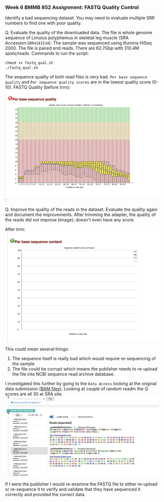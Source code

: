 ### Week 6 BMMB 852 Assignment: FASTQ Quality Control ###

Identify a bad sequencing dataset. You may need to evaluate multiple SRR numbers to find one with poor quality.

Q. Evaluate the quality of the downloaded data.
The file is whole genome sequence of Limulus polyphemus in skeletal leg muscle (SRA Accession:`SRR4181534`). The sample was sequenced using Illumina HiSeq 2000. The file is paired end reads. There are 62.7Gbp with 310.4M spots/reads. 
Commands to run the script:
```
chmod +x fastq_qual.sh
./fastq_qual.sh
```

The sequence quality of both read files is very bad. `Per base sequence quality` and `Per sequence quality scores` are in the lowest quality score (0-10).
FASTQ Quality (before trim):
![Before Trim](image/Before.png):

Q. Improve the quality of the reads in the dataset. Evaluate the quality again and document the improvements.
After trimming the adapter, the quality of the reads did not improve (image); doesn't even have any score. 

After trim:
![After trimming](image/After.png) 


This could mean several things:
1. The sequence itself is really bad which would require re-sequencing of the sample
2. The file could be corrupt which means the publisher needs to re-upload the file into NCBI sequence read archive database.


I investigated this further by going to the `Data Access` looking at the original data submission [(BAM files)](https://trace.ncbi.nlm.nih.gov/Traces/?view=run_browser&page_size=10&acc=SRR4181534&display=reads).
Looking at couple of random readm the Q scores are all 30 at SRA site.
![SRA site](image/SRA_site.png)

If I were the publisher I would re-examine the FASTQ file to either re-upload or re-sequence it to verify and validate that they have sequenced it correctly and provided the correct data.
